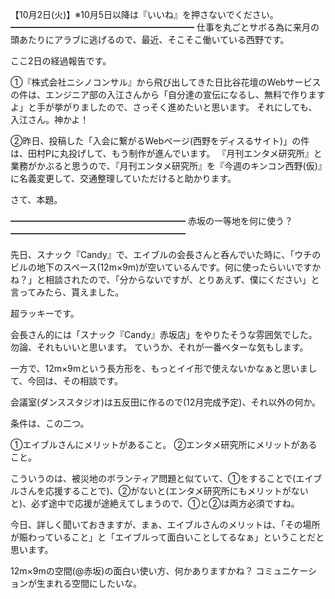 【10月2日(火)】※10月5日以降は『いいね』を押さないでください。
━━━━━━━━━━━━━━━━━━━━━
仕事を丸ごとサボる為に来月の頭あたりにアラブに逃げるので、最近、そこそこ働いている西野です。

ここ2日の経過報告です。

①『株式会社ニシノコンサル』から飛び出してきた日比谷花壇のWebサービスの件は、エンジニア部の入江さんから「自分達の宣伝になるし、無料で作りますよ」と手が挙がりましたので、さっそく進めたいと思います。
それにしても、入江さん。神かよ！

②昨日、投稿した「入会に繋がるWebページ(西野をディスるサイト)」の件は、田村Pに丸投げして、もう制作が進んでいます。
『月刊エンタメ研究所』と業務がかぶると思うので、『月刊エンタメ研究所』を『今週のキンコン西野(仮)』に名義変更して、交通整理していただけると助かります。

さて、本題。

━━━━━━━━━━━━━━━━━━━━
赤坂の一等地を何に使う？
━━━━━━━━━━━━━━━━━━━━

先日、スナック『Candy』で、エイブルの会長さんと呑んでいた時に、「ウチのビルの地下のスペース(12m×9m)が空いているんです。何に使ったらいいですかね？」と相談されたので、「分からないですが、とりあえず、僕にください」と言ってみたら、貰えました。

超ラッキーです。

会長さん的には「スナック『Candy』赤坂店」をやりたそうな雰囲気でした。
勿論、それもいいと思います。
ていうか、それが一番ベターな気もします。

一方で、12m×9mという長方形を、もっとイイ形で使えないかなぁと思いまして、今回は、その相談です。

会議室(ダンススタジオ)は五反田に作るので(12月完成予定)、それ以外の何か。

条件は、この二つ。

①エイブルさんにメリットがあること。
②エンタメ研究所にメリットがあること。

こういうのは、被災地のボランティア問題と似ていて、①をすることで(エイブルさんを応援することで)、②がないと(エンタメ研究所にもメリットがないと)、必ず途中で応援が途絶えてしまうので、①と②は両方必須ですね。

今日、詳しく聞いておきますが、まぁ、エイブルさんのメリットは、「その場所が賑わっていること」と「エイブルって面白いことしてるなぁ」ということだと思います。

12m×9mの空間(@赤坂)の面白い使い方、何かありますかね？
コミュニケーションが生まれる空間にしたいな。
